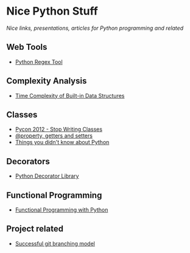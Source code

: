 Nice Python Stuff
=================

*Nice links, presentations, articles for Python programming and related*

Web Tools
----------------
* [Python Regex Tool](http://www.pythonregex.com/)

Complexity Analysis
-------------
* [Time Complexity of Built-in Data Structures](http://wiki.python.org/moin/TimeComplexity)

Classes
--------------
* [Pycon 2012 - Stop Writing Classes](https://www.youtube.com/watch?v=o9pEzgHorH0)
* [@property, getters and setters](http://stackoverflow.com/questions/6304040/real-world-example-about-how-to-use-property-feature-in-python)
* [Things you didn't know about Python](https://speakerdeck.com/mitsuhiko/didntknow)

Decorators
--------------
* [Python Decorator Library](http://wiki.python.org/moin/PythonDecoratorLibrary)

Functional Programming
-----------------
* [Functional Programming with Python](http://ua.pycon.org/static/talks/kachayev/)

Project related
---------------
* [Successful git branching model](http://nvie.com/posts/a-successful-git-branching-model/)